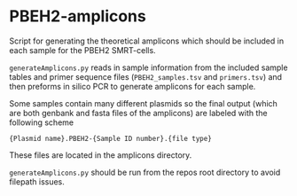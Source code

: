 # PBEH2-amplicons

Script for generating the theoretical amplicons which should be included in each
sample for the PBEH2 SMRT-cells.

`generateAmplicons.py` reads in sample information from the included sample tables 
and primer sequence files (`PBEH2_samples.tsv` and `primers.tsv`) and then preforms 
in silico PCR to generate amplicons for each sample.

Some samples contain many different plasmids so the final output (which are 
both genbank and fasta files of the amplicons) are labeled with the following 
scheme

`{Plasmid name}.PBEH2-{Sample ID number}.{file type}`

These files are located in the amplicons directory.

`generateAmplicons.py` should be run from the repos root directory to avoid 
filepath issues.
